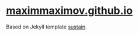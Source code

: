 # [maximmaximov.github.io](https://maximmaximov.github.io/)
Based on Jekyll template [sustain](https://github.com/jekyller/sustain).
